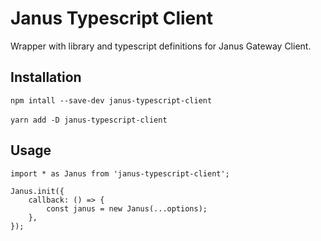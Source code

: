 # Janus Typescript Client

Wrapper with library and typescript definitions for Janus Gateway Client.

## Installation

`npm intall --save-dev janus-typescript-client`
\
\
`yarn add -D janus-typescript-client`

## Usage

```
import * as Janus from 'janus-typescript-client';

Janus.init({
    callback: () => {
        const janus = new Janus(...options);
    },
});
```

